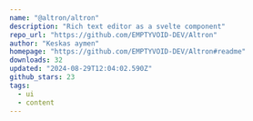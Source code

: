 ```yaml
---
name: "@altron/altron"
description: "Rich text editor as a svelte component"
repo_url: "https://github.com/EMPTYVOID-DEV/Altron"
author: "Keskas aymen"
homepage: "https://github.com/EMPTYVOID-DEV/Altron#readme"
downloads: 32
updated: "2024-08-29T12:04:02.590Z"
github_stars: 23
tags: 
  - ui
  - content
---
```

